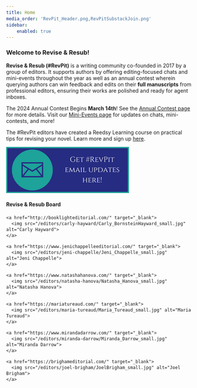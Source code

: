 ```yaml
---
title: Home
media_order: 'RevPit_Header.png,RevPitSubstackJoin.png'
sidebar:
    enabled: true
---
```


### Welcome to Revise & Resub!

**Revise & Resub (#RevPit)** is a writing community co-founded in 2017 by a group of editors. It supports authors by offering editing-focused chats and mini-events throughout the year as well as an annual contest wherein querying authors can win feedback and edits on their **full manuscripts** from professional editors, ensuring their works are polished and ready for agent inboxes.

The 2024 Annual Contest Begins **March 14th**! See the [Annual Contest page](http://reviseresub.com/annual-contest) for more details. Visit our [Mini-Events page](http://reviseresub.com/mini-events) for updates on chats, mini-contests, and more!

The #RevPit editors have created a Reedsy Learning course on practical tips for revising your novel. Learn more and sign up [here](https://blog.reedsy.com/learning/courses/writing/novel-revision-practical-tips-rewrites?target=_blank).

[![Click here to join the RevPit Substack and get email updates!](RevPitSubstackJoin.png "Get \#RevPit email updates here!")](https://reviseresub.substack.com?target=_blank)

#### Revise & Resub Board

<div class="pure-g">

  <div class="plank-editor pure-u-1-2 pure-u-md-1-5 pure-u-lg-1-5">

    <a href="http://booklighteditorial.com/" target="_blank">
      <img src="/editors/carly-hayward/Carly_BornsteinHayward_small.jpg" alt="Carly Hayward">
    </a>
    
  </div>

  <div class="plank-editor pure-u-1-2 pure-u-md-1-5 pure-u-lg-1-5">

    <a href="https://www.jenichappelleeditorial.com/" target="_blank">
      <img src="/editors/jeni-chappelle/Jeni_Chappelle_small.jpg" alt="Jeni Chappelle">
    </a>
    
  </div>
  
  <div class="plank-editor pure-u-1-2 pure-u-md-1-5 pure-u-lg-1-5">

    <a href="https://www.natashahanova.com/" target="_blank">
      <img src="/editors/natasha-hanova/Natasha_Hanova_small.jpg" alt="Natasha Hanova">
    </a>
    
  </div>
    <div class="plank-editor pure-u-1-2 pure-u-md-1-5 pure-u-lg-1-5">

    <a href="https://mariatureaud.com/" target="_blank">
      <img src="/editors/maria-tureaud/Maria_Tureaud_small.jpg" alt="Maria Tureaud">
    </a>
    
  </div>
  
   <div class="plank-editor pure-u-1-2 pure-u-md-1-5 pure-u-lg-1-5">

    <a href="https://www.mirandadarrow.com/" target="_blank">
      <img src="/editors/miranda-darrow/Miranda_Darrow_small.jpg" alt="Miranda Darrow">
    </a>
  </div>

  </div>
  
   <div class="plank-editor pure-u-1-2 pure-u-md-1-5 pure-u-lg-1-5">

    <a href="https://brighameditorial.com/" target="_blank">
      <img src="/editors/joel-brigham/JoelBrigham_small.jpg" alt="Joel Brigham">
    </a>
  </div>
 
  
</div>
